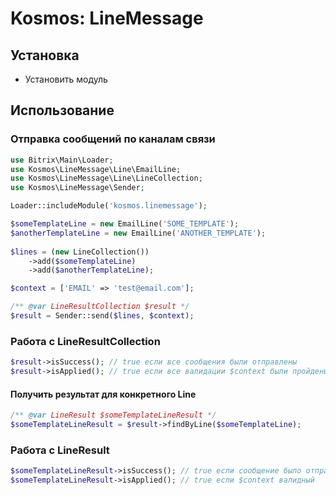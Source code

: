 # Kosmos: LineMessage

## Установка

- Установить модуль

## Использование

### Отправка сообщений по каналам связи

```php
use Bitrix\Main\Loader;
use Kosmos\LineMessage\Line\EmailLine;
use Kosmos\LineMessage\Line\LineCollection;
use Kosmos\LineMessage\Sender;

Loader::includeModule('kosmos.linemessage');

$someTemplateLine = new EmailLine('SOME_TEMPLATE');
$anotherTemplateLine = new EmailLine('ANOTHER_TEMPLATE');
    
$lines = (new LineCollection())
    ->add($someTemplateLine)
    ->add($anotherTemplateLine);

$context = ['EMAIL' => 'test@email.com'];

/** @var LineResultCollection $result */
$result = Sender::send($lines, $context);

```

### Работа с LineResultCollection

```php
$result->isSuccess(); // true если все сообщения были отправлены
$result->isApplied(); // true если все валидации $context были пройдены
```

#### Получить результат для конкретного Line

```php
/** @var LineResult $someTemplateLineResult */
$someTemplateLineResult = $result->findByLine($someTemplateLine);
```

### Работа с LineResult

```php
$someTemplateLineResult->isSuccess(); // true если сообщение было отправлено
$someTemplateLineResult->isApplied(); // true если $context валидный
```
